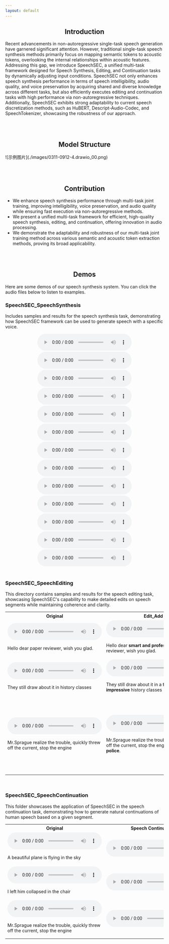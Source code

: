 ```yaml
---
layout: default
---
```


<div align="center">
  <h2>Introduction</h2>
</div>
Recent advancements in non-autoregressive single-task speech generation have garnered significant attention. However, traditional single-task speech synthesis methods primarily focus on mapping semantic tokens to acoustic tokens, overlooking the internal relationships within acoustic features. Addressing this gap, we introduce SpeechSEC, a unified multi-task framework designed for Speech Synthesis, Editing, and Continuation tasks by dynamically adjusting input conditions. SpeechSEC not only enhances speech synthesis performance in terms of speech intelligibility, audio quality, and voice preservation by acquiring shared and diverse knowledge across different tasks, but also efficiently executes editing and continuation tasks with high performance via non-autoregressive techniques. Additionally, SpeechSEC exhibits strong adaptability to current speech discretization methods, such as HuBERT, Descript-Audio-Codec, and SpeechTokenizer, showcasing the robustness of our approach.

<br><br>

<div align="center">
  <h2>Model Structure</h2>
</div>
![示例图片](./images/0311-0912-4.drawio_00.png)

<br><br>

<div align="center">
  <h2>Contribution</h2>
</div>

- We enhance speech synthesis performance through multi-task joint training, improving intelligibility, voice preservation, and audio quality while ensuring fast execution via non-autoregressive methods.
- We present a unified multi-task framework for efficient, high-quality speech synthesis, editing, and continuation, offering innovation in audio processing.
- We demonstrate the adaptability and robustness of our multi-task joint training method across various semantic and acoustic token extraction methods, proving its broad applicability.

<br><br>

<div align="center">
  <h2>Demos</h2>
</div>

Here are some demos of our speech synthesis system. You can click the audio files below to listen to examples.

### SpeechSEC_SpeechSynthesis

Includes samples and results for the speech synthesis task, demonstrating how SpeechSEC framework can be used to generate speech with a specific voice.

<div align="center">
  <audio controls>
    <source src="./demo-main/demo-main/1_SpeechSEC_SpeechSynthesis/1.wav" type="audio/wav">
    Your browser does not support the audio element.
  </audio>
  <audio controls>
    <source src="./demo-main/demo-main/1_SpeechSEC_SpeechSynthesis/2.wav" type="audio/wav">
    Your browser does not support the audio element.
  </audio>
  <audio controls>
    <source src="./demo-main/demo-main/1_SpeechSEC_SpeechSynthesis/3.wav" type="audio/wav">
    Your browser does not support the audio element.
  </audio>
  <audio controls>
    <source src="./demo-main/demo-main/1_SpeechSEC_SpeechSynthesis/4.wav" type="audio/wav">
    Your browser does not support the audio element.
  </audio>
  <audio controls>
    <source src="./demo-main/demo-main/1_SpeechSEC_SpeechSynthesis/5.wav" type="audio/wav">
    Your browser does not support the audio element.
  </audio>
    <audio controls>
    <source src="./demo-main/demo-main/1_SpeechSEC_SpeechSynthesis/6.wav" type="audio/wav">
    Your browser does not support the audio element.
  </audio>
  <audio controls>
    <source src="./demo-main/demo-main/1_SpeechSEC_SpeechSynthesis/7.wav" type="audio/wav">
    Your browser does not support the audio element.
  </audio>
  <audio controls>
    <source src="./demo-main/demo-main/1_SpeechSEC_SpeechSynthesis/8.wav" type="audio/wav">
    Your browser does not support the audio element.
  </audio>
  <audio controls>
    <source src="./demo-main/demo-main/1_SpeechSEC_SpeechSynthesis/9.wav" type="audio/wav">
    Your browser does not support the audio element.
  </audio>
  <audio controls>
    <source src="./demo-main/demo-main/1_SpeechSEC_SpeechSynthesis/10.wav" type="audio/wav">
    Your browser does not support the audio element.
  </audio>
    <audio controls>
    <source src="./demo-main/demo-main/1_SpeechSEC_SpeechSynthesis/11.wav" type="audio/wav">
    Your browser does not support the audio element.
  </audio>
  <audio controls>
    <source src="./demo-main/demo-main/1_SpeechSEC_SpeechSynthesis/12.wav" type="audio/wav">
    Your browser does not support the audio element.
  </audio>
  <audio controls>
    <source src="./demo-main/demo-main/1_SpeechSEC_SpeechSynthesis/13.wav" type="audio/wav">
    Your browser does not support the audio element.
  </audio>
</div>

<br>

### SpeechSEC_SpeechEditing

This directory contains samples and results for the speech editing task, showcasing SpeechSEC's capability to make detailed edits on speech segments while maintaining coherence and clarity.

<table>
  <tr>
    <th>Original</th>
    <th>Edit_Add</th>
    <th>Edit_Remove</th>
  </tr>
  <tr>
    <td>
      <audio controls>
        <source src="./demo-main/demo-main/2_SpeechSEC_SpeechEditing/1_Original.wav" type="audio/wav">
        Your browser does not support the audio element.
      </audio>
      <p>Hello dear paper reviewer, wish you glad.</p>
    </td>
    <td>
      <audio controls>
        <source src="./demo-main/demo-main/2_SpeechSEC_SpeechEditing/1_Edit_Add.wav" type="audio/wav">
        Your browser does not support the audio element.
      </audio>
       <p>Hello dear <b>smart and professional</b> paper reviewer, wish you glad.</p>
    </td>
    <td>
      <audio controls>
        <source src="./demo-main/demo-main/2_SpeechSEC_SpeechEditing/1_Edit_Remove.wav" type="audio/wav">
        Your browser does not support the audio element.
      </audio>
       <p>Hello dear <s>paper</s> reviewer, wish you glad.</p>
    </td>
  </tr>
  <tr>
    <td>
      <audio controls>
        <source src="./demo-main/demo-main/2_SpeechSEC_SpeechEditing/2_Original.wav" type="audio/wav">
        Your browser does not support the audio element.
      </audio>
      <p>They still draw about it in history classes</p>
    </td>
    <td>
      <audio controls>
        <source src="./demo-main/demo-main/2_SpeechSEC_SpeechEditing/2_edit_add_a_funny_and_impressive.wav" type="audio/wav">
        Your browser does not support the audio element.
      </audio>
      <p>They still draw about it in a <b>funny and impressive</b> history classes</p>
    </td>
    <td>
      <audio controls>
        <source src="./demo-main/demo-main/2_SpeechSEC_SpeechEditing/2_edit_replace_history_biology.wav" type="audio/wav">
        Your browser does not support the audio element.
      </audio>
      <p>They still draw about it in <b>biology</b> classes</p>
    </td>
  </tr>
  <tr>
    <td>
      <audio controls>
        <source src="./demo-main/demo-main/2_SpeechSEC_SpeechEditing/3_Original.wav" type="audio/wav">
        Your browser does not support the audio element.
      </audio>
      <p>Mr.Sprague realize the trouble, quickly threw off the current, stop the engine</p>
    </td>
    <td>
      <audio controls>
        <source src="./demo-main/demo-main/2_SpeechSEC_SpeechEditing/3_edit_add_andCallThePolice.wav" type="audio/wav">
        Your browser does not support the audio element.
      </audio>
      <p>Mr.Sprague realize the trouble, quickly threw off the current, stop the engine and <b>call the police</b>.</p>
    </td>
    <td>
      <audio controls>
        <source src="./demo-main/demo-main/2_SpeechSEC_SpeechEditing/3_edit_delete_quickly.wav" type="audio/wav">
        Your browser does not support the audio element.
      </audio>
      <p>Mr.Sprague realize the trouble, <s>quickly</s> threw off the current, stop the engine</p>
       <audio controls>
        <source src="./demo-main/demo-main/2_SpeechSEC_SpeechEditing/3_edit_replace_slowly.wav" type="audio/wav">
        Your browser does not support the audio element.
      </audio>
      <p>Mr.Sprague realize the trouble, <b>slowly</b> threw off the current, stop the engine</p>
    </td>
  </tr>
</table>

<br>

### SpeechSEC_SpeechContinuation

This folder showcases the application of SpeechSEC in the speech continuation task, demonstrating how to generate natural continuations of human speech based on a given segment.

<div class="div-table"  align="center" >
  <table>
   <tr>
    <th>Original</th>
    <th>Speech Continuation</th>
  </tr>
    <tr>
      <td>
        <audio controls>
          <source src="./demo-main/demo-main/3_SpeechSEC_SpeechContinuation/1.wav" type="audio/wav">
          Your browser does not support the audio element.
        </audio>
        <p>A beautiful plane is flying in the sky</p>
      </td>
      <td>
        <audio controls>
          <source src="./demo-main/demo-main/3_SpeechSEC_SpeechContinuation/1_ContinueResult.wav" type="audio/wav">
          Your browser does not support the audio element.
        </audio>
      </td>
    </tr>
    <tr>
      <td>
        <audio controls>
          <source src="./demo-main/demo-main/3_SpeechSEC_SpeechContinuation/2.wav" type="audio/wav">
          Your browser does not support the audio element.
        </audio>
        <p>I left him collapsed in the chair</p>
      </td>
      <td>
        <audio controls>
          <source src="./demo-main/demo-main/3_SpeechSEC_SpeechContinuation/2_ContinueResult.wav" type="audio/wav">
          Your browser does not support the audio element.
        </audio>
      </td>
    </tr>
    <tr>
      <td>
        <audio controls>
          <source src="./demo-main/demo-main/3_SpeechSEC_SpeechContinuation/3.wav" type="audio/wav">
          Your browser does not support the audio element.
        </audio>
        <p>Mr.Sprague realize the trouble, quickly threw <br> off the current, stop the engine</p>
      </td>
      <td>
        <audio controls>
          <source src="./demo-main/demo-main/3_SpeechSEC_SpeechContinuation/3_ContinueResult.wav" type="audio/wav">
          Your browser does not support the audio element.
        </audio>
      </td>
    </tr>
  </table>
</div>

